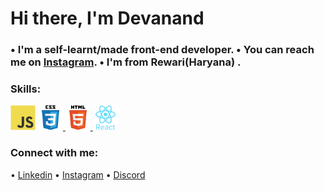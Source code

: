 <h1 align="left" >Hi there, I'm Devanand</h1>
<h3 align="left" >
      • I'm a self-learnt/made front-end developer.
      • You can reach me on <a href="https://www.instagram.com/dev.cmd/">Instagram</a>.
      • I'm from Rewari(Haryana) .
</h3>


<h3 align="left">Skills:</h3>
<p align="left"> <img src="https://raw.githubusercontent.com/devicons/devicon/master/icons/javascript/javascript-original.svg" alt="javascript" width="40" height="40"/>  <a href="https://www.w3schools.com/css/" target="_blank" rel="noreferrer"> <img src="https://raw.githubusercontent.com/devicons/devicon/master/icons/css3/css3-original-wordmark.svg" alt="css3" width="40" height="40"/> </a> <a href="https://git-scm.com/" target="_blank" rel="noreferrer"> </a> <a href="https://www.w3.org/html/" target="_blank" rel="noreferrer"> <img src="https://raw.githubusercontent.com/devicons/devicon/master/icons/html5/html5-original-wordmark.svg" alt="html5" width="40" height="40"/> </a> <a href="https://developer.mozilla.org/en-US/docs/Web/JavaScript" target="_blank" rel="noreferrer">  </a> <a href="https://reactjs.org/" target="_blank" rel="noreferrer"> <img src="https://raw.githubusercontent.com/devicons/devicon/master/icons/react/react-original-wordmark.svg" alt="react" width="40" height="40"/> </a> </p>


<h3 align="left">Connect with me:</h3>
<p align="left">
  • <a href="https://linkedin.com/in/devanand" >Linkedin</a>
  • <a href="https://instagram.com/dev.cmd" >Instagram</a>
  • <a href="https://https://discord.com/channels/@me" >Discord</a>
</p>

